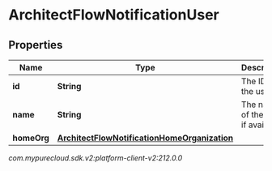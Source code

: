 # ArchitectFlowNotificationUser


## Properties

| Name | Type | Description | Notes |
| ------------ | ------------- | ------------- | ------------- |
| **id** | **String** | The ID of the user. |  [optional] |
| **name** | **String** | The name of the user, if available. |  [optional] |
| **homeOrg** | [**ArchitectFlowNotificationHomeOrganization**](ArchitectFlowNotificationHomeOrganization) |  |  [optional] |




_com.mypurecloud.sdk.v2:platform-client-v2:212.0.0_
